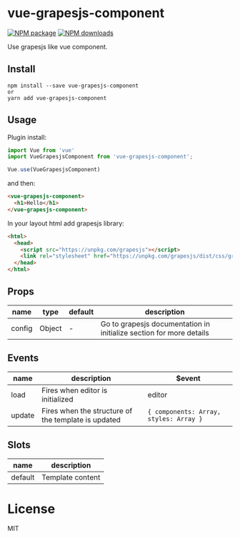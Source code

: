 # vue-grapesjs-component

[![NPM package](https://img.shields.io/npm/v/vue-grapesjs-component.svg?style=flat-square)](https://www.npmjs.org/package/vue-grapesjs-component)
[![NPM downloads](http://img.shields.io/npm/dm/vue-grapesjs-component.svg?style=flat-square)](https://npmjs.org/package/vue-grapesjs-component)

Use grapesjs like vue component.

## Install
```
npm install --save vue-grapesjs-component
or
yarn add vue-grapesjs-component
```

## Usage

Plugin install:

```js
import Vue from 'vue'
import VueGrapesjsComponent from 'vue-grapesjs-component';

Vue.use(VueGrapesjsComponent)
```
and then:
```html
<vue-grapesjs-component>
  <h1>Hello</h1>
</vue-grapesjs-component>
```

In your layout html add grapesjs library:

```html
<html>
  <head>
    <script src="https://unpkg.com/grapesjs"></script>
    <link rel="stylesheet" href="https://unpkg.com/grapesjs/dist/css/grapes.min.css">
  </head>
</html>
```

## Props

| name   | type   | default | description                                                         |
| ------ | ------ | --------| ------------------------------------------------------------------- |
| config | Object |    -    | Go to grapesjs documentation in initialize section for more details |

## Events

| name   | description                                         | $event                                 |
| ------ | --------------------------------------------------- | -------------------------------------- |
| load   | Fires when editor is initialized                    | editor                                 |
| update | Fires when the structure of the template is updated | `{ components: Array, styles: Array }` |

## Slots

| name    | description      |
| ------- | ---------------- |
| default | Template content |

# License

MIT